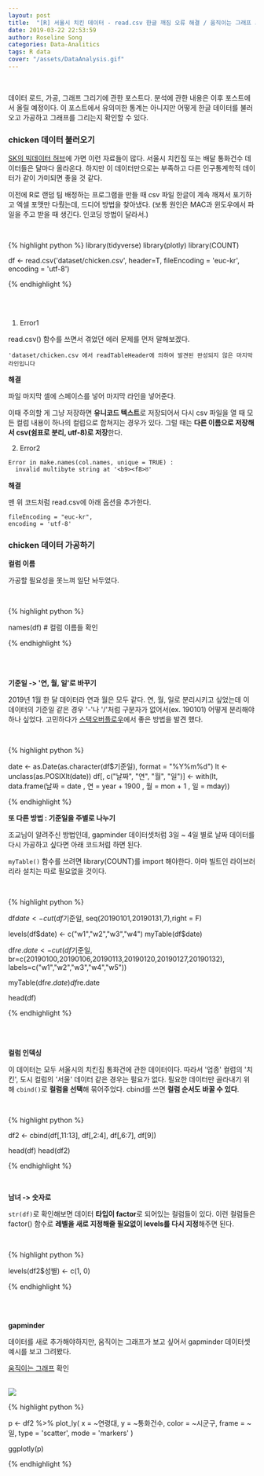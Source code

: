 ```yaml
---
layout: post
title:  "[R] 서울시 치킨 데이터 - read.csv 한글 깨짐 오류 해결 / 움직이는 그래프 그리기"
date: 2019-03-22 22:53:59
author: Roseline Song
categories: Data-Analitics
tags: R data 
cover: "/assets/DataAnalysis.gif"
---
```


<br>

데이터 로드, 가공, 그래프 그리기에 관한 포스트다. 
분석에 관한 내용은 이후 포스트에서 올릴 예정이다. 이 포스트에서 유의미한 통계는 아니지만 어떻게 한글 데이터를 불러오고 가공하고 그래프를 그리는지 확인할 수 있다.

### chicken 데이터 불러오기

[SK의 빅데이터 허브](https://www.bigdatahub.co.kr/index.do)에 가면 이런 자료들이 많다. 서울시 치킨집 또는 배달 통화건수 데이터들은 달마다 올라온다. 하지만 이 데이터만으로는 부족하고 다른 인구통계학적 데이터가 같이 가미되면 좋을 것 같다.

이전에 R로 랜덤 팀 배정하는 프로그램을 만들 때 csv 파일 한글이 계속 깨져서 포기하고 엑셀 포맷만 다뤘는데, 드디어 방법을 찾아냈다. (보통 원인은 MAC과 윈도우에서 파일을 주고 받을 때 생긴다. 인코딩 방법이 달라서.)

<br>

{% highlight python %}
library(tidyverse)
library(plotly)
library(COUNT)

df <- read.csv('dataset/chicken.csv', 
               header=T,
               fileEncoding = 'euc-kr',
               encoding = 'utf-8') 

{% endhighlight %}

<br>
<br>


1. Error1 

read.csv() 함수를 쓰면서 겪었던 에러 문제를 먼저 말해보겠다.

~~~
'dataset/chicken.csv 에서 readTableHeader에 의하여 발견된 완성되지 않은 마지막 라인입니다
~~~

**해결** 

파일 마지막 셀에 스페이스를 넣어 마지막 라인을 넣어준다. 

이때 주의할 게 그냥 저장하면 **유니코드 텍스트**로 저장되어서 다시 csv 파일을 열 때 모든 컬럼 내용이 하나의 컬럼으로 합쳐지는 경우가 있다. 그럴 때는 **다른 이름으로 저장해서 csv(쉼표로 분리, utf-8)로 저장**한다.


2. Error2 

~~~
Error in make.names(col.names, unique = TRUE) :
  invalid multibyte string at '<b9><f8>ȣ'
~~~

**해결**

맨 위 코드처럼 read.csv에 아래 옵션을 추가한다.

~~~
fileEncoding = "euc-kr",
encoding = 'utf-8' 
~~~


### chicken 데이터 가공하기 

**컬럼 이름**

가공할 필요성을 못느껴 일단 놔두었다. 

<br>

{% highlight python %}

names(df) # 컬럼 이름들 확인

{% endhighlight %}

<br>
<br>


**기준일 -> '연, 월, 일'로 바꾸기**

2019년 1월 한 달 데이터라 연과 월은 모두 같다. 연, 월, 일로 분리시키고 싶었는데 이 데이터의 기준일 같은 경우 '-'나 '/'처럼 구분자가 없어서(ex. 190101) 어떻게 분리해야 하나 싶었다. 고민하다가 [스택오버플로우](https://stackoverflow.com/questions/36406650/date-split-in-r)에서 좋은 방법을 발견 했다. 



<br>

{% highlight python %}

date <- as.Date(as.character(df$기준일), format = "%Y%m%d")
lt <- unclass(as.POSIXlt(date))
df[, c("날짜", "연", "월", "일")] <- with(lt, 
                                data.frame(날짜 = date
                                , 연 = year + 1900
                                , 월 = mon + 1
                                , 일 = mday))

{% endhighlight %}


**또 다른 방법 : 기준일을 주별로 나누기**

조교님이 알려주신 방법인데, gapminder 데이터셋처럼 3일 ~ 4일 별로 날짜 데이터를 다시 가공하고 싶다면 아래 코드처럼 하면 된다. 

`myTable()` 함수를 쓰려면 library(COUNT)를 import 해야한다. 아마 빌트인 라이브러리라 설치는 따로 필요없을 것이다. 

<br>

{% highlight python %}

df$date <- cut(df$기준일, seq(20190101,20190131,7),right = F)

levels(df$date) <- c("w1","w2","w3","w4")
myTable(df$date)

df$re.date <- cut(df$기준일, 
                  br=c(20190100,20190106,20190113,20190120,20190127,20190132),
                  labels=c("w1","w2","w3","w4","w5"))

myTable(df$re.date)
df$re.date

head(df)

{% endhighlight %}

<br>
<br>


**컬럼 인덱싱**

이 데이터는 모두 서울시의 치킨집 통화건에 관한 데이터이다. 따라서 '업종' 컬럼의 '치킨', 도시 컬럼의 '서울' 데이터 같은 경우는 필요가 없다. 필요한 데이터만 골라내기 위해 `cbind()`로 **컬럼을 선택**해 묶어주었다. cbind를 쓰면 **컬럼 순서도 바꿀 수 있다**. 

<br>

{% highlight python %}

df2 <- cbind(df[,11:13], df[,2:4], df[,6:7], df[9])

head(df)
head(df2)

{% endhighlight %}

<br>


**남녀 -> 숫자로**

`str(df)`로 확인해보면 데이터 **타입이 factor**로 되어있는 컬럼들이 있다. 이런 컬럼들은 factor() 함수로 **레벨을 새로 지정해줄 필요없이 levels를 다시 지정**해주면 된다. 

<br>

{% highlight python %}

levels(df2$성별) <- c(1, 0)

{% endhighlight %}

<br>
<br>

**gapminder**

데이터를 새로 추가해야하지만, 움직이는 그래프가 보고 싶어서 gapminder 데이터셋 예시를 보고 그려봤다. 

[움직이는 그래프](https://roseline124.github.io/assets/files/chicken_gap.html) 확인

<br>


<img src="https://postfiles.pstatic.net/MjAxOTAzMjNfMTc1/MDAxNTUzMjgyNTY2OTY0.Q9BL7YLKR9QOyuHeqzHSmpFpYYVYDrzFPEwkch0mn6wg.BghagvtSk1TL3Wd_Ik6l2Zk74ljH4lrJk7Sjk7U0M_gg.PNG.guseod24/Rplot.png?type=w966">


<br>

{% highlight python %}

p <- df2 %>%
  plot_ly(
    x = ~연령대, 
    y = ~통화건수, 
    color = ~시군구, 
    frame = ~일, 
    type = 'scatter',
    mode = 'markers'
  ) 

ggplotly(p)

{% endhighlight %}

<br>
<br>

